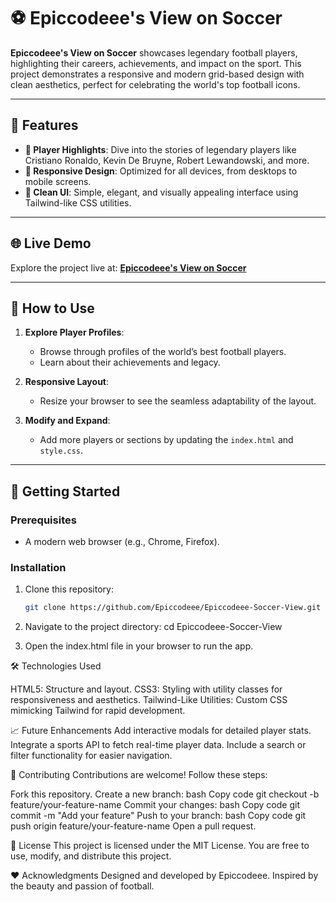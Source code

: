 # ⚽ Epiccodeee's View on Soccer

**Epiccodeee's View on Soccer** showcases legendary football players, highlighting their careers, achievements, and impact on the sport. This project demonstrates a responsive and modern grid-based design with clean aesthetics, perfect for celebrating the world's top football icons.

---

## 🌟 Features

- **🏅 Player Highlights**: Dive into the stories of legendary players like Cristiano Ronaldo, Kevin De Bruyne, Robert Lewandowski, and more.
- **📖 Responsive Design**: Optimized for all devices, from desktops to mobile screens.
- **🎨 Clean UI**: Simple, elegant, and visually appealing interface using Tailwind-like CSS utilities.

---

## 🌐 Live Demo

Explore the project live at: **[Epiccodeee's View on Soccer](https://epiccodeee.github.io/Soccer-Web-Page/)**

---

## 📜 How to Use

1. **Explore Player Profiles**:
   - Browse through profiles of the world’s best football players.
   - Learn about their achievements and legacy.

2. **Responsive Layout**:
   - Resize your browser to see the seamless adaptability of the layout.

3. **Modify and Expand**:
   - Add more players or sections by updating the `index.html` and `style.css`.

---

## 🚀 Getting Started

### Prerequisites
- A modern web browser (e.g., Chrome, Firefox).

### Installation

1. Clone this repository:
   ```bash
   git clone https://github.com/Epiccodeee/Epiccodeee-Soccer-View.git

2. Navigate to the project directory:
cd Epiccodeee-Soccer-View

3. Open the index.html file in your browser to run the app.

🛠 Technologies Used

HTML5: Structure and layout.
CSS3: Styling with utility classes for responsiveness and aesthetics.
Tailwind-Like Utilities: Custom CSS mimicking Tailwind for rapid development.

📈 Future Enhancements
Add interactive modals for detailed player stats.
Integrate a sports API to fetch real-time player data.
Include a search or filter functionality for easier navigation.

🤝 Contributing
Contributions are welcome! Follow these steps:

Fork this repository.
Create a new branch:
bash
Copy code
git checkout -b feature/your-feature-name
Commit your changes:
bash
Copy code
git commit -m "Add your feature"
Push to your branch:
bash
Copy code
git push origin feature/your-feature-name
Open a pull request.

📜 License
This project is licensed under the MIT License. You are free to use, modify, and distribute this project.

❤️ Acknowledgments
Designed and developed by Epiccodeee.
Inspired by the beauty and passion of football.